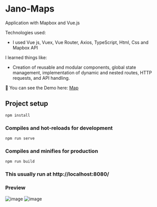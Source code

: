 # Jano-Maps
Application with Mapbox and Vue.js

Technologies used:
- I used Vue js, Vuex, Vue Router, Axios, TypeScript, Html, Css and Mapbox API

I learned things like:
- Creation of reusable and modular components, global state management, implementation of dynamic and nested routes, HTTP requests, and API handling.  

📍 You can see the Demo here: [Map](https://jano-maps.netlify.app/)

## Project setup
```
npm install
```

### Compiles and hot-reloads for development
```
npm run serve
```

### Compiles and minifies for production
```
npm run build
```

### This usually run at http://localhost:8080/

### Preview  
![image](https://github.com/JanoM2/Jano-Maps/assets/78227130/7823cb4b-cb64-486c-a50e-4cbcdccb4554)
![image](https://github.com/JanoM2/Jano-Maps/assets/78227130/967d81b7-685c-4731-ab5e-ab03820a565a)
